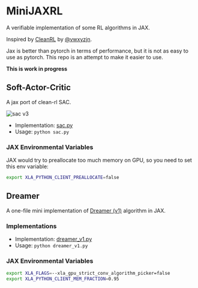 # MiniJAXRL

A verifiable implementation of some RL algorithms in JAX.

Inspired by [CleanRL](https://github.com/vwxyzjn/cleanrl) by [@vwxyzjn](https://github.com/vwxyzjn).

Jax is better than pytorch in terms of performance, but it is not as easy to use as pytorch. This repo is an attempt to make it easier to use.

**This is work in progress**

## Soft-Actor-Critic

A jax port of clean-rl SAC.

![sac v3](https://spinningup.openai.com/en/latest/_images/math/c01f4994ae4aacf299a6b3ceceedfe0a14d4b874.svg)

- Implementation: [sac.py](./sac.py)
- Usage: `python sac.py`

### JAX Environmental Variables

JAX would try to preallocate too much memory on GPU, so you need to set this env variable:

```bash
export XLA_PYTHON_CLIENT_PREALLOCATE=false
```

## Dreamer

A one-file mini implementation of [Dreamer (v1)](https://arxiv.org/pdf/1912.01603.pdf) algorithm in JAX.

### Implementations

- Implementation: [dreamer_v1.py](./sac.py)
- Usage: `python dreamer_v1.py`

### JAX Environmental Variables

```bash
export XLA_FLAGS=--xla_gpu_strict_conv_algorithm_picker=false
export XLA_PYTHON_CLIENT_MEM_FRACTION=0.95
```
